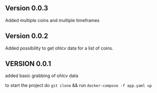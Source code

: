 Version 0.0.3
--------------
Added multiple coins and multiple timeframes

Version 0.0.2
--------------
Added possibility to get ohlcv data for a list of coins.


VERSION 0.0.1
--------------
added basic grabbing of ohlcv data

to start the project do `git clone` && run `docker-compose -f app.yaml up`
